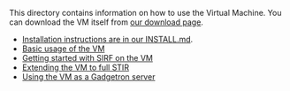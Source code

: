 This directory contains information on how to use the Virtual Machine.
You can download the VM itself from [our download page](http://www.ccppetmr.ac.uk/downloads).

* [Installation instructions are in our INSTALL.md](../INSTALL.md).
* [Basic usage of the VM](Basic-usage.md)
* [Getting started with SIRF on the VM](Getting-started-with-SIRF.md)
* [Extending the VM to full STIR](Extending-the-VM-to-full-STIR.md)
* [Using the VM as a Gadgetron server](Using-VM-as-a-Gadgetron-server.md)


